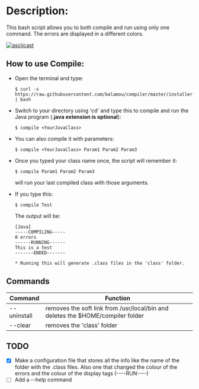 # Description:
  This bash script allows you to both compile and run using only one command.
  The errors are displayed in a different colors.

  [![asciicast](https://asciinema.org/a/122148.png)](https://asciinema.org/a/122148)

## How to use Compile:

  - Open the terminal and type:

        $ curl -s https://raw.githubusercontent.com/balamou/compiler/master/installer.sh | bash

  - Switch to your directory using 'cd' and type this to compile and run the Java
    program (**.java extension is optional**):

        $ compile <YourJavaClass>

  - You can also compile it with parameters:

        $ compile <YourJavaClass> Param1 Param2 Param3

  - Once you typed your class name once, the script will remember it:

        $ compile Param1 Param2 Param3

    will run your last compiled class with those arguments.

  - If you type this:

        $ compile Test

    The output will be:

        [Java]
        -----COMPILING-----
        0 errors
        ------RUNNING------
        This is a test
        -------ENDED-------

        * Running this will generate .class files in the 'class' folder.

## Commands

| Command | Function |
|---------|----------|
| --uninstall | removes the soft link from /usr/local/bin and deletes the $HOME/compiler folder |
| --clear | removes the 'class' folder |

## TODO

- [X] Make a configuration file that stores all the info like the name of the folder
  with the .class files. Also one that changed the colour of the errors and
  the colour of the display tags (----RUN----)
- [ ] Add a --help command
